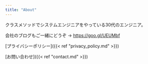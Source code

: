 ```yaml
---
title: "About"
---
```


クラスメソッドでシステムエンジニアをやっている30代のエンジニア。

会社のブログもご一緒にどうぞ → https://goo.gl/UEUMbf

[プライバシーポリシー]({{< ref "privacy_policy.md" >}})

[お問い合わせ]({{< ref "contact.md" >}})
